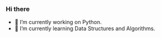 ### Hi there

- 🔭 I’m currently working on Python.
- 🌱 I’m currently learning Data Structures and Algorithms. 
